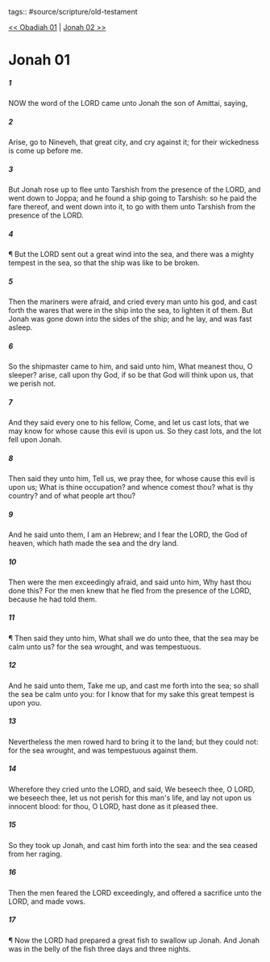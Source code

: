tags:: #source/scripture/old-testament

[<< Obadiah 01](/Old_Testament/31_Obadiah/Obadiah_01.md) | [Jonah 02 >>](/Old_Testament/32_Jonah/Jonah_02.md)

# Jonah 01

##### 1

NOW the word of the LORD came unto Jonah the son of Amittai, saying,

##### 2

Arise, go to Nineveh, that great city, and cry against it; for their wickedness is come up before me.

##### 3

But Jonah rose up to flee unto Tarshish from the presence of the LORD, and went down to Joppa; and he found a ship going to Tarshish: so he paid the fare thereof, and went down into it, to go with them unto Tarshish from the presence of the LORD.

##### 4

¶ But the LORD sent out a great wind into the sea, and there was a mighty tempest in the sea, so that the ship was like to be broken.

##### 5

Then the mariners were afraid, and cried every man unto his god, and cast forth the wares that were in the ship into the sea, to lighten it of them. But Jonah was gone down into the sides of the ship; and he lay, and was fast asleep.

##### 6

So the shipmaster came to him, and said unto him, What meanest thou, O sleeper? arise, call upon thy God, if so be that God will think upon us, that we perish not.

##### 7

And they said every one to his fellow, Come, and let us cast lots, that we may know for whose cause this evil is upon us. So they cast lots, and the lot fell upon Jonah.

##### 8

Then said they unto him, Tell us, we pray thee, for whose cause this evil is upon us; What is thine occupation? and whence comest thou? what is thy country? and of what people art thou?

##### 9

And he said unto them, I am an Hebrew; and I fear the LORD, the God of heaven, which hath made the sea and the dry land.

##### 10

Then were the men exceedingly afraid, and said unto him, Why hast thou done this? For the men knew that he fled from the presence of the LORD, because he had told them.

##### 11

¶ Then said they unto him, What shall we do unto thee, that the sea may be calm unto us? for the sea wrought, and was tempestuous.

##### 12

And he said unto them, Take me up, and cast me forth into the sea; so shall the sea be calm unto you: for I know that for my sake this great tempest is upon you.

##### 13

Nevertheless the men rowed hard to bring it to the land; but they could not: for the sea wrought, and was tempestuous against them.

##### 14

Wherefore they cried unto the LORD, and said, We beseech thee, O LORD, we beseech thee, let us not perish for this man's life, and lay not upon us innocent blood: for thou, O LORD, hast done as it pleased thee.

##### 15

So they took up Jonah, and cast him forth into the sea: and the sea ceased from her raging.

##### 16

Then the men feared the LORD exceedingly, and offered a sacrifice unto the LORD, and made vows.

##### 17

¶ Now the LORD had prepared a great fish to swallow up Jonah. And Jonah was in the belly of the fish three days and three nights.
